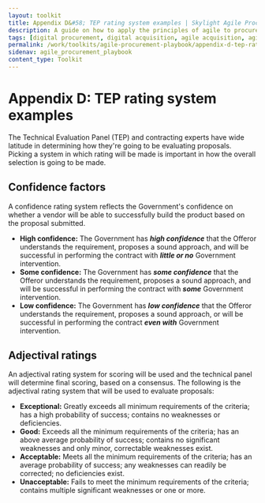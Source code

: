 ```yaml
---
layout: toolkit
title: Appendix D&#58; TEP rating system examples | Skylight Agile Procurement Playbook
description: A guide on how to apply the principles of agile to procurement.
tags: [digital procurement, digital acquisition, agile acquisition, agile procurement, guide]
permalink: /work/toolkits/agile-procurement-playbook/appendix-d-tep-rating-system-examples/
sidenav: agile_procurement_playbook
content_type: Toolkit
---
```


# Appendix D: TEP rating system examples

The Technical Evaluation Panel (TEP) and contracting experts have wide latitude in determining how they're going to be evaluating proposals. Picking a system in which rating will be made is important in how the overall selection is going to be made.

## Confidence factors

A confidence rating system reflects the Government's confidence on whether a vendor will be able to successfully build the product based on the proposal submitted.

- **High confidence:** The Government has ***high confidence*** that the Offeror understands the requirement, proposes a sound approach, and will be successful in performing the contract with ***little or no*** Government intervention.
- **Some confidence:** The Government has ***some confidence*** that the Offeror understands the requirement, proposes a sound approach, and will be successful in performing the contract with ***some*** Government intervention.
- **Low confidence:** The Government has ***low confidence*** that the Offeror understands the requirement, proposes a sound approach, or will be successful in performing the contract ***even with*** Government intervention.

## Adjectival ratings

An adjectival rating system for scoring will be used and the technical panel will determine final scoring, based on a consensus. The following is the adjectival rating system that will be used to evaluate proposals:

- **Exceptional:** Greatly exceeds all minimum requirements of the criteria; has a high probability of success; contains no weaknesses or deficiencies.
- **Good:** Exceeds all the minimum requirements of the criteria; has an above average probability of success; contains no significant weaknesses and only minor, correctable weaknesses exist.
- **Acceptable:** Meets all the minimum requirements of the criteria; has an average probability of success; any weaknesses can readily be corrected; no deficiencies exist.
- **Unacceptable:** Fails to meet the minimum requirements of the criteria; contains multiple significant weaknesses or one or more.
